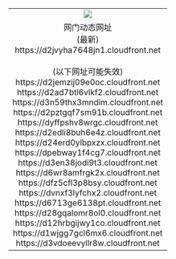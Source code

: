 ﻿<table>
  <tr></tr>
  <tr><td colspan=2 align=center><img src="https://d2jvyha7648jn1.cloudfront.net/Up/oGate.jpg" /></td></tr>
  <tr><td colspan=2 align=center>网门动态网址<br/>(最新)
<br>https://d2jvyha7648jn1.cloudfront.net
<br/><br/>(以下网址可能失效)
<br>https://d2jemzij09e0oc.cloudfront.net
<br>https://d2ad7btl6vlkf2.cloudfront.net
<br>https://d3n59thx3mndim.cloudfront.net
<br>https://d2pztgqf7sm91b.cloudfront.net
<br>https://dyffpshv8wrgc.cloudfront.net
<br>https://d2edli8buh6e4z.cloudfront.net
<br>https://d24erd0ylbpxzx.cloudfront.net
<br>https://dpebway1f4cg7.cloudfront.net
<br>https://d3en38jodi9t3.cloudfront.net
<br>https://d6wr8amfrgk2x.cloudfront.net
<br>https://dfz5cfl3p8bsy.cloudfront.net
<br>https://dvnxf3lyfchx2.cloudfront.net
<br>https://d6713ge6138pt.cloudfront.net
<br>https://d28gqalomr8ol0.cloudfront.net
<br>https://d12hrbgijwy1co.cloudfront.net
<br>https://d1wjgg7gcl6mx6.cloudfront.net
<br>https://d3vdoeevyllr8w.cloudfront.net
    </td>
  </tr>
</table>
